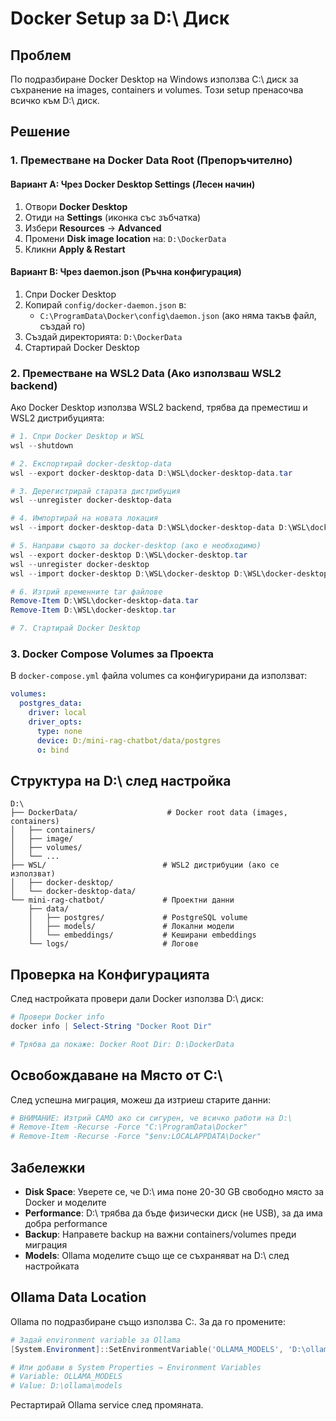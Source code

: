 # Docker Setup за D:\ Диск

## Проблем
По подразбиране Docker Desktop на Windows използва C:\ диск за съхранение на images, containers и volumes. Този setup пренасочва всичко към D:\ диск.

## Решение

### 1. Преместване на Docker Data Root (Препоръчително)

#### Вариант A: Чрез Docker Desktop Settings (Лесен начин)
1. Отвори **Docker Desktop**
2. Отиди на **Settings** (иконка със зъбчатка)
3. Избери **Resources** → **Advanced**
4. Промени **Disk image location** на: `D:\DockerData`
5. Кликни **Apply & Restart**

#### Вариант B: Чрез daemon.json (Ръчна конфигурация)
1. Спри Docker Desktop
2. Копирай `config/docker-daemon.json` в:
   - `C:\ProgramData\Docker\config\daemon.json` (ако няма такъв файл, създай го)
3. Създай директорията: `D:\DockerData`
4. Стартирай Docker Desktop

### 2. Преместване на WSL2 Data (Ако използваш WSL2 backend)

Ако Docker Desktop използва WSL2 backend, трябва да преместиш и WSL2 дистрибуцията:

```powershell
# 1. Спри Docker Desktop и WSL
wsl --shutdown

# 2. Експортирай docker-desktop-data
wsl --export docker-desktop-data D:\WSL\docker-desktop-data.tar

# 3. Дерегистрирай старата дистрибуция
wsl --unregister docker-desktop-data

# 4. Импортирай на новата локация
wsl --import docker-desktop-data D:\WSL\docker-desktop-data D:\WSL\docker-desktop-data.tar --version 2

# 5. Направи същото за docker-desktop (ако е необходимо)
wsl --export docker-desktop D:\WSL\docker-desktop.tar
wsl --unregister docker-desktop
wsl --import docker-desktop D:\WSL\docker-desktop D:\WSL\docker-desktop.tar --version 2

# 6. Изтрий временните tar файлове
Remove-Item D:\WSL\docker-desktop-data.tar
Remove-Item D:\WSL\docker-desktop.tar

# 7. Стартирай Docker Desktop
```

### 3. Docker Compose Volumes за Проекта

В `docker-compose.yml` файла volumes са конфигурирани да използват:
```yaml
volumes:
  postgres_data:
    driver: local
    driver_opts:
      type: none
      device: D:/mini-rag-chatbot/data/postgres
      o: bind
```

## Структура на D:\ след настройка

```
D:\
├── DockerData/                    # Docker root data (images, containers)
│   ├── containers/
│   ├── image/
│   ├── volumes/
│   └── ...
├── WSL/                          # WSL2 дистрибуции (ако се използват)
│   ├── docker-desktop/
│   └── docker-desktop-data/
└── mini-rag-chatbot/             # Проектни данни
    ├── data/
    │   ├── postgres/             # PostgreSQL volume
    │   ├── models/               # Локални модели
    │   └── embeddings/           # Кеширани embeddings
    └── logs/                     # Логове
```

## Проверка на Конфигурацията

След настройката провери дали Docker използва D:\ диск:

```powershell
# Провери Docker info
docker info | Select-String "Docker Root Dir"

# Трябва да покаже: Docker Root Dir: D:\DockerData
```

## Освобождаване на Място от C:\

След успешна миграция, можеш да изтриеш старите данни:

```powershell
# ВНИМАНИЕ: Изтрий САМО ако си сигурен, че всичко работи на D:\
# Remove-Item -Recurse -Force "C:\ProgramData\Docker"
# Remove-Item -Recurse -Force "$env:LOCALAPPDATA\Docker"
```

## Забележки

- **Disk Space**: Уверете се, че D:\ има поне 20-30 GB свободно място за Docker и моделите
- **Performance**: D:\ трябва да бъде физически диск (не USB), за да има добра performance
- **Backup**: Направете backup на важни containers/volumes преди миграция
- **Models**: Ollama моделите също ще се съхраняват на D:\ след настройката

## Ollama Data Location

Ollama по подразбиране също използва C:\. За да го промените:

```powershell
# Задай environment variable за Ollama
[System.Environment]::SetEnvironmentVariable('OLLAMA_MODELS', 'D:\ollama\models', 'User')

# Или добави в System Properties → Environment Variables
# Variable: OLLAMA_MODELS
# Value: D:\ollama\models
```

Рестартирай Ollama service след промяната.

